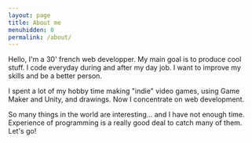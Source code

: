 ```yaml
---
layout: page
title: About me
menuhidden: 0
permalink: /about/
---
```


Hello, I'm a 30' french web developper.
My main goal is to produce cool stuff. I code everyday during and after my day job. I want to improve my skills and be a better person.

I spent a lot of my hobby time making "indie" video games, using Game Maker and Unity, and drawings. Now I concentrate on web development.

So many things in the world are interesting... and I have not enough time. Experience of programming is a really good deal to catch many of them. Let's go!
